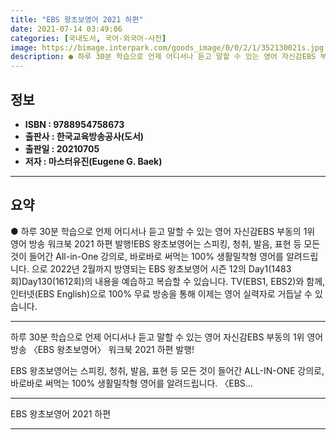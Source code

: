 ```yaml
---
title: "EBS 왕초보영어 2021 하편"
date: 2021-07-14 03:49:06
categories: [국내도서, 국어-외국어-사전]
image: https://bimage.interpark.com/goods_image/0/0/2/1/352130021s.jpg
description: ● 하루 30분 학습으로 언제 어디서나 듣고 말할 수 있는 영어 자신감EBS 부동의 1위 영어 방송 워크북 2021 하편 발행!EBS 왕초보영어는 스피킹, 청취, 발음, 표현 등 모든 것이 들어간 All-in-One 강의로, 바로바로 써먹는 100% 생활밀착형 영어를 알려드립니다.
---
```


## **정보**

- **ISBN : 9788954758673**
- **출판사 : 한국교육방송공사(도서)**
- **출판일 : 20210705**
- **저자 : 마스터유진(Eugene G. Baek)**

------



## **요약**

●  하루 30분 학습으로 언제 어디서나 듣고 말할 수 있는 영어 자신감EBS 부동의 1위 영어 방송  워크북 2021 하편 발행!EBS 왕초보영어는 스피킹, 청취, 발음, 표현 등 모든 것이 들어간 All-in-One 강의로, 바로바로 써먹는 100% 생활밀착형 영어를 알려드립니다. 으로 2022년 2월까지 방영되는 EBS 왕초보영어 시즌 12의 Day1(1483회)Day130(1612회)의 내용을 예습하고 복습할 수 있습니다. TV(EBS1, EBS2)와 함께, 인터넷(EBS English)으로 100% 무료 방송을 통해 이제는 영어 실력자로 거듭날 수 있습니다.

------

하루 30분 학습으로 언제 어디서나 듣고 말할 수 있는 영어 자신감EBS 부동의 1위 영어 방송 〈EBS 왕초보영어〉 워크북 2021 하편 발행!

EBS 왕초보영어는 스피킹, 청취, 발음, 표현 등 모든 것이 들어간 ALL-IN-ONE 강의로, 바로바로 써먹는 100% 생활밀착형 영어를 알려드립니다. 〈EBS... 

------


EBS 왕초보영어 2021 하편 

------


